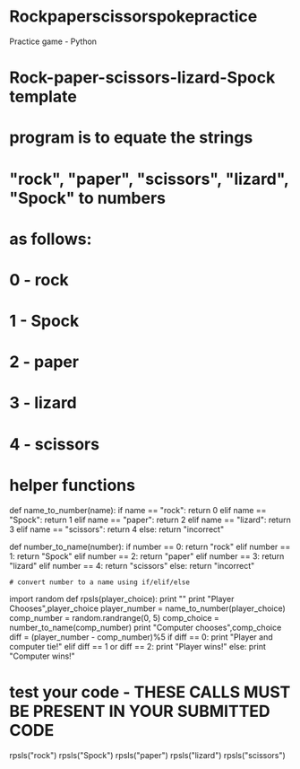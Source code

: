 # Rockpaperscissorspokepractice
Practice game - Python


# Rock-paper-scissors-lizard-Spock template


# program is to equate the strings
# "rock", "paper", "scissors", "lizard", "Spock" to numbers
# as follows:
#
# 0 - rock
# 1 - Spock
# 2 - paper
# 3 - lizard
# 4 - scissors

# helper functions

def name_to_number(name):
    if name == "rock":
        return 0
    elif name == "Spock":
        return 1
    elif name == "paper":
        return 2
    elif name == "lizard":
        return 3
    elif name == "scissors":
        return 4
    else:
        return "incorrect"


def number_to_name(number):
    if number == 0:
        return "rock"
    elif number == 1:
        return "Spock"
    elif number == 2:
        return "paper"
    elif number == 3:
        return "lizard"
    elif number == 4:
        return "scissors"
    else:
        return "incorrect"
    
   
    
    # convert number to a name using if/elif/else
    
import random
def rpsls(player_choice): 
    print ""
    print "Player Chooses",player_choice
    player_number = name_to_number(player_choice)
    comp_number = random.randrange(0, 5)
    comp_choice = number_to_name(comp_number)
    print "Computer chooses",comp_choice
    diff = (player_number - comp_number)%5
    if diff == 0:
        print "Player and computer tie!"
    elif diff == 1 or diff == 2:
        print "Player wins!"
    else:
        print "Computer wins!"
        
        
        
    
        
  

    
# test your code - THESE CALLS MUST BE PRESENT IN YOUR SUBMITTED CODE
rpsls("rock")
rpsls("Spock")
rpsls("paper")
rpsls("lizard")
rpsls("scissors")
